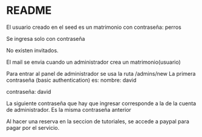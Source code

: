 # README

El usuario creado en el seed es un matrimonio con contraseña: perros

Se ingresa solo con contraseña

No existen invitados.

El mail se envia cuando un administrador crea un matrimonio(usuario)

Para entrar al panel de administrador se usa la ruta /admins/new
La primera contraseña (basic authentication) es:
  nombre: david
  
  contraseña: david
  
  
  
La siguiente contraseña  que hay que ingresar corresponde a la de la cuenta de administrador. Es la misma contraseña anterior

Al hacer una reserva en la seccion de tutoriales, se accede a paypal para pagar por el servicio.
